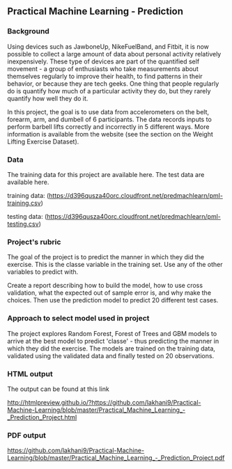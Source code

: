 ## Practical Machine Learning - Prediction 

### Background


Using devices such as JawboneUp, NikeFuelBand, and Fitbit, it is now possible to collect a large amount of data about personal activity
relatively inexpensively. These type of devices are part of the quantified self movement - a group of enthusiasts who take measurements
about themselves regularly to improve their health, to find patterns in their behavior, or because they are tech geeks. One thing that 
people regularly do is quantify how much of a particular activity they do, but they rarely quantify how well they do it.

In this project, the goal is to use data from accelerometers on the belt, forearm, arm, and dumbell of 6 participants. The data records 
inputs to perform barbell lifts correctly and incorrectly in 5 different ways. More information is available from the website (see the section
on the Weight Lifting Exercise Dataset).

### Data ###  

The training data for this project are available here. The test data are available here.

training data: (https://d396qusza40orc.cloudfront.net/predmachlearn/pml-training.csv)  

testing data: (https://d396qusza40orc.cloudfront.net/predmachlearn/pml-testing.csv)


### Project's rubric ###  

The goal of the project is to predict the manner in which they did the exercise. This is the classe variable in the training set. Use 
any of the other variables to predict with.


Create a report describing how to build the model, how to use cross validation, what the expected out of sample error is, and why make
the choices. Then use the prediction model to predict 20 different test cases.

### Approach to select model used in project ###  

The project explores Random Forest, Forest of Trees and GBM models to arrive at the best model to predict 'classe' - thus predicting the manner 
in which they did the exercise. The models are trained on the training data, validated using the validated data and finally tested on 20
observations.

### HTML output

The output can be found at this link

http://htmlpreview.github.io/?https://github.com/lakhani9/Practical-Machine-Learning/blob/master/Practical_Machine_Learning_-_Prediction_Project.html


### PDF output  


https://github.com/lakhani9/Practical-Machine-Learning/blob/master/Practical_Machine_Learning_-_Prediction_Project.pdf




